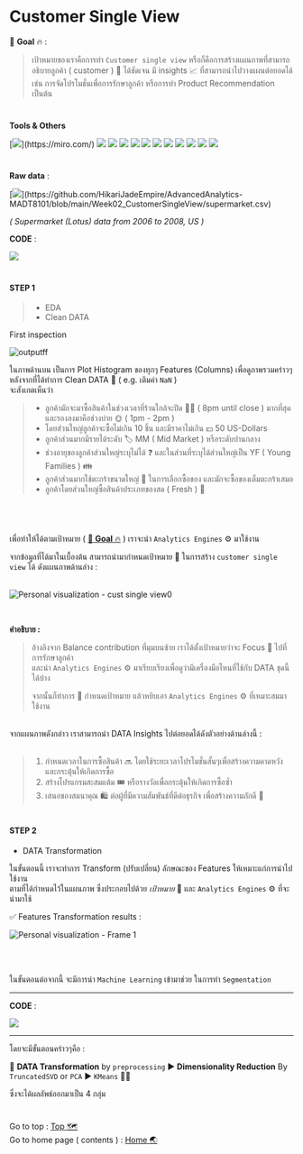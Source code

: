 # Customer Single View
:pushpin: **Goal** :fire: : 
> เป้าหมายของเราคือการทำ ```Customer single view``` หรือก็คือการสร้างแผนภาพที่สามารถอธิบายลูกค้า ( customer ) :standing_person: ได้ชัดเจน มี insights :chart_with_upwards_trend: ที่สามารถนำไปวางแผนต่อยอดได้ เช่น การจัดโปรโมชั่นเพื่อการรักษาลูกค้า หรือการทำ Product Recommendation เป็นต้น

#
**Tools & Others**

[![](https://img.shields.io/badge/tools-miro-rgb(244,208,63)?style=f?style=flat-square&logo=miro&logoColor=white)](https://miro.com/)
[![](https://img.shields.io/badge/code-python3.9-green?style=f?style=flat-square&logo=python&logoColor=white&color=2bbc8a)](https://www.python.org/)
[![](https://img.shields.io/badge/tools-jupyter-orange?style=f?style=flat-square&logo=jupyter&logoColor=white)](https://jupyter.org/)
[![](https://img.shields.io/badge/tools-SkLearn-green?style=f?style=flat-square&logo=scikitlearn&logoColor=white&color=2bbc8a)](https://scikit-learn.org/stable/)
[![](https://img.shields.io/badge/ML-KMeans-green?style=f?style=flat-square&logo=scikitlearn&logoColor=white&color=2bbc8a)](https://scikit-learn.org/stable/)
[![](https://img.shields.io/badge/ML-preprocessing-green?style=f?style=flat-square&logo=scikitlearn&logoColor=white&color=2bbc8a)](https://scikit-learn.org/stable/)
[![](https://img.shields.io/badge/tools-VSCode-blue?style=f?style=flat-square&logo=visualstudiocode&logoColor=white)](https://code.visualstudio.com/)
[![](https://img.shields.io/badge/tools-Pandas-green?style=f?style=flat-square&logo=pandas&logoColor=white&color=2bbc8a)](https://pandas.pydata.org/)
[![](https://img.shields.io/badge/tools-Numpy-green?style=f?style=flat-square&logo=numpy&logoColor=white&color=2bbc8a)](https://numpy.org/)
[![](https://img.shields.io/badge/OS-Mac-green?style=f?style=flat-square&logo=macos&logoColor=white)](https://www.apple.com/macos/ventura/)
[![](https://img.shields.io/badge/OS-Windows-green?style=f?style=flat-square&logo=windows&logoColor=white)](https://www.microsoft.com/)
[![](https://img.shields.io/badge/Git_Update-22_Jun_2023-brightgreen?style=f?style=flat-square&logo=github&logoColor=white)](https://github.com/)

#
**Raw data** : <br>

[![](https://img.shields.io/badge/Git-.CSV-rgb(208,211,212)?style=f?style=flat-square&logo=github&logoColor=white)](https://github.com/HikariJadeEmpire/AdvancedAnalytics-MADT8101/blob/main/Week02_CustomerSingleView/supermarket.csv)

*( Supermarket (Lotus) data from 2006 to 2008, US )*

**CODE** : <br>

[![](https://colab.research.google.com/assets/colab-badge.svg)](https://colab.research.google.com/github/HikariJadeEmpire/AdvancedAnalytics-MADT8101/blob/main/Week02_CustomerSingleView/KMean_LostusAnalytic.ipynb)

# <h4>STEP 1</h4>
> - EDA
> - Clean DATA

First inspection <br>

![outputff](https://github.com/HikariJadeEmpire/AdvancedAnalytics-MADT8101/assets/118663358/f456a7e9-847d-4661-9403-60214cf20f84)

ในภาพด้านบน เป็นการ Plot Histogram ของทุกๆ Features (Columns) เพื่อดูภาพรวมคร่าวๆ หลังจากที่ได้ทำการ Clean DATA :broom: ( e.g. เติมค่า ```NaN``` ) <br>
จะสังเกตเห็นว่า <br>

> - ลูกค้ามักจะมาซื้อสินค้าในช่วงเวลาที่ร้านใกล้จะปิด :no_entry_sign::convenience_store: ( 8pm until close ) มากที่สุด และรองลงมาคือช่วงบ่าย :sun_with_face: ( 1pm - 2pm )
> - โดยส่วนใหญ่ลูกค้าจะซื้อไม่เกิน 10 ชิ้น และมีราคาไม่เกิน  :dollar: 50 US-Dollars
> - ลูกค้าส่วนมากมีรายได้ระดับ :label: MM ( Mid Market ) หรือระดับปานกลาง
> - ช่วงอายุของลูกค้าส่วนใหญ่ระบุไม่ได้ :question: และในส่วนที่ระบุได้ส่วนใหญ่เป็น YF ( Young Families ) :family: 
> - ลูกค้าส่วนมากใช้ตะกร้าขนาดใหญ่ :shopping_cart: ในการเลือกซื้อของ และมักจะซื้อของเต็มตะกร้าเสมอ
> - ลูกค้าโดยส่วนใหญ่ซื้อสินค้าประเภทของสด ( Fresh ) :cut_of_meat:


#
<br>

เพื่อทำให้ได้ตามเป้าหมาย ( [:pushpin: **Goal** :fire:](https://github.com/HikariJadeEmpire/AdvancedAnalytics-MADT8101/blob/main/Week02_CustomerSingleView/week02_describtion.md#customer-single-view) ) เราจะนำ ```Analytics Engines``` :gear: มาใช้งาน <br>

จากข้อมูลที่ได้มาในเบื้องต้น สามารถนำมากำหนดเป้าหมาย 	:triangular_flag_on_post: ในการสร้าง ```customer single view``` ได้ ดังแผนภาพด้านล่าง : <br>
<br>

![Personal visualization - cust single view0](https://github.com/HikariJadeEmpire/AdvancedAnalytics-MADT8101/assets/118663358/76e88671-81ff-4350-9f36-fb4262470659)

<br>

**คำอธิบาย :** 
> อ้างอิงจาก Balance contribution ที่มุมบนซ้าย เราได้ตั้งเป้าหมายว่าจะ Focus :triangular_flag_on_post: ไปที่การรักษาลูกค้า <br>
> และนำ ```Analytics Engines``` :gear: มาเรียบเรียงเพื่อดูว่ามีเครื่องมือไหนที่ใช้กับ DATA ชุดนี้ได้บ้าง
>
> จากนั้นก็ทำการ :dart: กำหนดเป้าหมาย แล้วหยิบเอา ```Analytics Engines``` :gear: ที่เหมาะสมมาใช้งาน

<br>
จากแผนภาพดังกล่าว เราสามารถนำ DATA Insights ไปต่อยอดได้ดังตัวอย่างด้านล่างนี้ : <br>
<br>

> 1. กำหนดเวลาในการซื้อสินค้า :soon: โดยใช้ระยะเวลาโปรโมชั่นสั้นๆเพื่อสร้างความคาดหวังและกระตุ้นให้เกิดการซื้อ
> 1. สร้างโปรแกรมสะสมแต้ม :tickets: หรือรางวัลเพื่อกระตุ้นให้เกิดการซื้อซ้ำ
> 1. เสนอของสมนาคุณ :shopping: ต่อผู้ที่มีความสัมพันธ์ที่ดีต่อธุรกิจ เพื่อสร้างความภักดี :muscle:

# <h4>STEP 2</h4>
- DATA Transformation

ในขั้นตอนนี้ เราจะทำการ Transform (ปรับเปลี่ยน) ลักษณะของ Features ให้เหมาะแก่การนำไปใช้งาน <br>
ตามที่ได้กำหนดไว้ในแผนภาพ ซึ่งประกอบไปด้วย *เป้าหมาย* :triangular_flag_on_post: และ ```Analytics Engines``` :gear:  ที่จะนำมาใช้

:white_check_mark: Features Transformation results :

![Personal visualization - Frame 1](https://github.com/HikariJadeEmpire/AdvancedAnalytics-MADT8101/assets/118663358/af0ea13f-89fe-4d00-92ef-f723b86adbe7)

<br>
<br>

ในขั้นตอนต่อจากนี้ จะมีการนำ ```Machine Learning``` เข้ามาช่วย ในการทำ ```Segmentation``` <br>

--------------------------------------

**CODE** : <br>

[![](https://colab.research.google.com/assets/colab-badge.svg)](https://colab.research.google.com/github/HikariJadeEmpire/AdvancedAnalytics-MADT8101/blob/main/Week02_CustomerSingleView/KMean_LostusAnalytic.ipynb)

--------------------------------------

โดยจะมีขั้นตอนคร่าวๆคือ : <br>

:vertical_traffic_light: **DATA Transformation** by ```preprocessing``` :arrow_forward: **Dimensionality Reduction** By ```TruncatedSVD``` or ```PCA``` :arrow_forward: ```KMeans``` :golfing_man:

ซึ่งจะได้ผลลัพธ์ออกมาเป็น 4 กลุ่ม



#
Go to top : [Top :world_map:](https://github.com/HikariJadeEmpire/AdvancedAnalytics-MADT8101/blob/main/Week02_CustomerSingleView/week02_describtion.md#customer-single-view) <br>
Go to home page ( contents ) : 
[Home :earth_asia:](https://github.com/HikariJadeEmpire/AdvancedAnalytics-MADT8101#advancedanalytics-madt8101)

